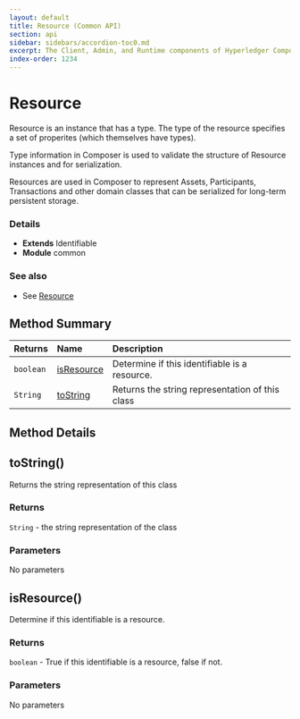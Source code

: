 ```yaml
---
layout: default
title: Resource (Common API)
section: api
sidebar: sidebars/accordion-toc0.md
excerpt: The Client, Admin, and Runtime components of Hyperledger Composer .
index-order: 1234
---
```

# Resource

<p>
Resource is an instance that has a type. The type of the resource
specifies a set of properites (which themselves have types).
</p>
<p>
Type information in Composer is used to validate the structure of
Resource instances and for serialization.
</p>
<p>
Resources are used in Composer to represent Assets, Participants, Transactions and
other domain classes that can be serialized for long-term persistent storage.
</p>

### Details
- **Extends** Identifiable
- **Module** common

### See also
- See [Resource](resource)


## Method Summary
| Returns | Name | Description |
| :--------  | :---- | :----------- |
| `boolean` | [isResource](#isresource) | Determine if this identifiable is a resource.  |
| `String` | [toString](#tostring) | Returns the string representation of this class  |


## Method Details


## toString() 




Returns the string representation of this class






### Returns
`String` - the string representation of the class





### Parameters


No parameters



## isResource() 




Determine if this identifiable is a resource.






### Returns
`boolean` - True if this identifiable is a resource,
false if not.





### Parameters


No parameters

 
